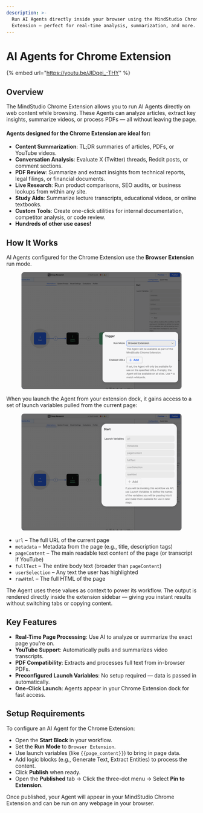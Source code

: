 ```yaml
---
description: >-
  Run AI Agents directly inside your browser using the MindStudio Chrome
  Extension — perfect for real-time analysis, summarization, and more.
---
```


# AI Agents for Chrome Extension

{% embed url="https://youtu.be/JlDqei_-THY" %}

## Overview

The MindStudio Chrome Extension allows you to run AI Agents directly on web content while browsing. These Agents can analyze articles, extract key insights, summarize videos, or process PDFs — all without leaving the page.

#### Agents designed for the Chrome Extension are ideal for:

* **Content Summarization**: TL;DR summaries of articles, PDFs, or YouTube videos.
* **Conversation Analysis**: Evaluate X (Twitter) threads, Reddit posts, or comment sections.
* **PDF Review**: Summarize and extract insights from technical reports, legal filings, or financial documents.
* **Live Research**: Run product comparisons, SEO audits, or business lookups from within any site.
* **Study Aids**: Summarize lecture transcripts, educational videos, or online textbooks.
* **Custom Tools**: Create one-click utilities for internal documentation, competitor analysis, or code review.
* **Hundreds of other use cases!**

## How It Works

AI Agents configured for the Chrome Extension use the **Browser Extension** run mode.&#x20;

<figure><img src="../.gitbook/assets/Scheduled 1.png" alt=""><figcaption></figcaption></figure>

When you launch the Agent from your extension dock, it gains access to a set of launch variables pulled from the current page:

<figure><img src="../.gitbook/assets/Scheduled 2.png" alt=""><figcaption></figcaption></figure>

* `url` – The full URL of the current page
* `metadata` – Metadata from the page (e.g., title, description tags)
* `pageContent` – The main readable text content of the page (or transcript if YouTube)
* `fullText` – The entire body text (broader than `pageContent`)
* `userSelection` – Any text the user has highlighted
* `rawHtml` – The full HTML of the page

The Agent uses these values as context to power its workflow. The output is rendered directly inside the extension sidebar — giving you instant results without switching tabs or copying content.

## Key Features

* **Real-Time Page Processing**: Use AI to analyze or summarize the exact page you're on.
* **YouTube Support**: Automatically pulls and summarizes video transcripts.
* **PDF Compatibility**: Extracts and processes full text from in-browser PDFs.
* **Preconfigured Launch Variables**: No setup required — data is passed in automatically.
* **One-Click Launch**: Agents appear in your Chrome Extension dock for fast access.

## Setup Requirements

To configure an AI Agent for the Chrome Extension:

* Open the **Start Block** in your workflow.
* Set the **Run Mode** to `Browser Extension`.
* Use launch variables (like `{{page_content}}`) to bring in page data.
* Add logic blocks (e.g., Generate Text, Extract Entities) to process the content.
* Click **Publish** when ready.
* Open the **Published** tab → Click the three-dot menu → Select **Pin to Extension**.

Once published, your Agent will appear in your MindStudio Chrome Extension and can be run on any webpage in your browser.
